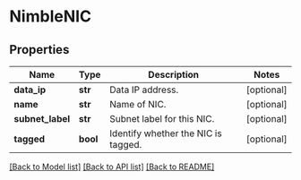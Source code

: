 # NimbleNIC

## Properties
Name | Type | Description | Notes
------------ | ------------- | ------------- | -------------
**data_ip** | **str** | Data IP address. | [optional] 
**name** | **str** | Name of NIC. | [optional] 
**subnet_label** | **str** | Subnet label for this NIC. | [optional] 
**tagged** | **bool** | Identify whether the NIC is tagged. | [optional] 

[[Back to Model list]](../README.md#documentation-for-models) [[Back to API list]](../README.md#documentation-for-api-endpoints) [[Back to README]](../README.md)


